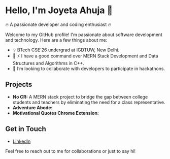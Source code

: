 # Hello, I'm Joyeta Ahuja 👋
🔥 A passionate developer and coding enthusiast 🔥

Welcome to my GitHub profile! I'm passionate about software development and technology. Here are a few things about me:

- 💡 BTech CSE'26 undergrad at IGDTUW, New Delhi.
- 🔭 ⚡ I have a good command over MERN Stack Development and Data Structures and Algorithms in C++.
- 👯 I’m looking to collaborate with developers to participate in hackathons.

## Projects
- **No CR:** A MERN stack project to bridge the gap between college students and teachers by eliminating the need for a class representative.
- **Adventure Abode:**
- **Motivational Quotes Chrome Extension:**

## Get in Touch
- [LinkedIn](https://www.linkedin.com/in/joyeta-ahuja-988b0b261/)


Feel free to reach out to me for collaborations or just to say hi!
